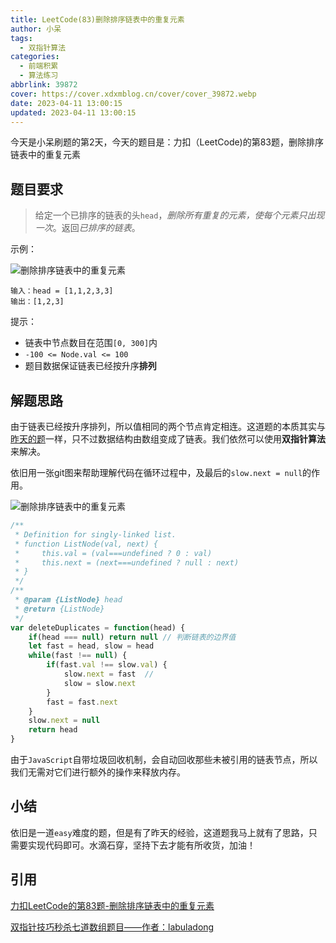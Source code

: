 ```yaml
---
title: LeetCode(83)删除排序链表中的重复元素
author: 小呆
tags:
  - 双指针算法
categories: 
  - 前端积累
  - 算法练习
abbrlink: 39872
cover: https://cover.xdxmblog.cn/cover/cover_39872.webp
date: 2023-04-11 13:00:15
updated: 2023-04-11 13:00:15
---
```


今天是小呆刷题的第2天，今天的题目是：力扣（LeetCode)的第83题，删除排序链表中的重复元素

## 题目要求

> 给定一个已排序的链表的头`head`，*删除所有重复的元素，使每个元素只出现一次*。返回*已排序的链表*。

<!--more-->

示例：

![删除排序链表中的重复元素](https://img.xdxmblog.cn/images/article_39872_01.png)

```
输入：head = [1,1,2,3,3]
输出：[1,2,3]
```

提示：

- 链表中节点数目在范围`[0, 300]`内
- `-100 <= Node.val <= 100`
- 题目数据保证链表已经按升序**排列**

## 解题思路

由于链表已经按升序排列，所以值相同的两个节点肯定相连。这道题的本质其实与[昨天的题](https://www.xdxmblog.cn/posts/1148.html)一样，只不过数据结构由数组变成了链表。我们依然可以使用**双指针算法**来解决。

依旧用一张git图来帮助理解代码在循环过程中，及最后的`slow.next = null`的作用。

![删除排序链表中的重复元素](https://img.xdxmblog.cn/images/article_39872_02.gif)

```javascript
/**
 * Definition for singly-linked list.
 * function ListNode(val, next) {
 *     this.val = (val===undefined ? 0 : val)
 *     this.next = (next===undefined ? null : next)
 * }
 */
/**
 * @param {ListNode} head
 * @return {ListNode}
 */
var deleteDuplicates = function(head) {
    if(head === null) return null // 判断链表的边界值
    let fast = head, slow = head
    while(fast !== null) {
        if(fast.val !== slow.val) {
            slow.next = fast  // 
            slow = slow.next
        }
        fast = fast.next
    }
    slow.next = null
    return head
}
```

由于`JavaScript`自带垃圾回收机制，会自动回收那些未被引用的链表节点，所以我们无需对它们进行额外的操作来释放内存。

## 小结

依旧是一道`easy`难度的题，但是有了昨天的经验，这道题我马上就有了思路，只需要实现代码即可。水滴石穿，坚持下去才能有所收货，加油！

## 引用

[力扣LeetCode的第83题-删除排序链表中的重复元素](https://leetcode.cn/problems/remove-duplicates-from-sorted-list/)

[双指针技巧秒杀七道数组题目——作者：labuladong](https://labuladong.gitee.io/algo/di-yi-zhan-da78c/shou-ba-sh-48c1d/shuang-zhi-fa4bd/)

